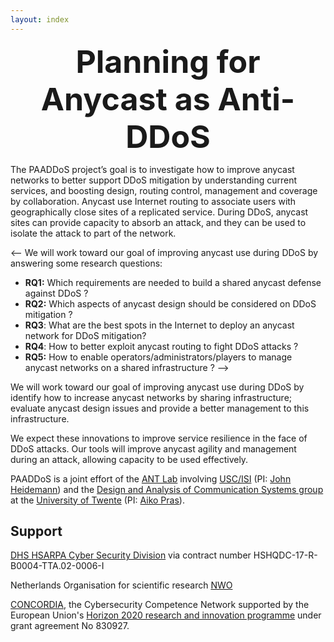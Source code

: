 ```yaml
---
layout: index
---
```


<div style="font-size:50px; text-align:center; font-weight:bold">Planning for Anycast as Anti-DDoS</div>

<!-- The PAADDoS project’s goal is to defend against large-scale Distributed Denial-of-Service (DDoS) attacks by making anycast-based capacity more effective than it is today. Anycast use Internet routing to associate users with geographically close sites of a replicated service. During DDoS, anycast sites can provide capacity to absorb an attack, and they can be used to isolate the attack to part of the network. -->

<!-- We will work toward our goal of improving anycast use during DDoS by (1) developing tools to map anycast catchments and baseline load, (2) develop methods to plan changes and their effects on catchments, and (3) develop tools to estimate attack load and assist anycast reconfiguration during an attack. -->

The PAADDoS project’s goal is to investigate how to improve anycast networks to better support DDoS mitigation by understanding current services, and boosting design, routing control, management and coverage by collaboration. Anycast use Internet routing to associate users with geographically close sites of a replicated service. During DDoS, anycast sites can provide capacity to absorb an attack, and they can be used to isolate the attack to part of the network. 

<-- We will work toward our goal of improving anycast use during DDoS by answering some research questions:
* **RQ1:** Which requirements are needed to build a shared anycast defense against DDoS ?
* **RQ2:** Which aspects of anycast design should be considered on DDoS mitigation ?
* **RQ3**: What are the best spots in the Internet to deploy an anycast network for DDoS mitigation?
* **RQ4**: How to better exploit anycast routing to fight DDoS attacks ?
* **RQ5:** How to enable operators/administrators/players to manage anycast networks on a shared infrastructure ? -->

We will work toward our goal of improving anycast use during DDoS by identify how to increase anycast networks by sharing infrastructure; evaluate anycast design issues and provide a better management to this infrastructure.

We expect these innovations to improve service resilience in the face of DDoS attacks. Our tools will improve anycast agility and management during an attack, allowing capacity to be used effectively.

PAADDoS is a joint effort of the [ANT Lab](https://ant.isi.edu/) involving [USC/ISI](https://www.isi.edu/) (PI: [John Heidemann](https://www.isi.edu/~johnh/)) and the [Design and Analysis of Communication Systems group](https://www.utwente.nl/en/eemcs/dacs/) at the [University of Twente](https://www.utwente.nl/) (PI: [Aiko Pras](https://people.utwente.nl/a.pras)).

## Support

[DHS HSARPA Cyber Security Division](https://www.dhs.gov/science-and-technology/cyber-security-division) via contract number HSHQDC-17-R-B0004-TTA.02-0006-I

 Netherlands Organisation for scientific research [NWO](https://www.nwo.nl/actueel/nieuws/2018/11/nwo-kent-12-miljoen-euro-toe-aan-cybersecurity-onderzoek.html)

[CONCORDIA](https://www.concordia-h2020.eu), the Cybersecurity Competence Network supported by the European Union's [Horizon 2020 research and innovation programme](https://ec.europa.eu/programmes/horizon2020/en) under grant agreement No 830927.
